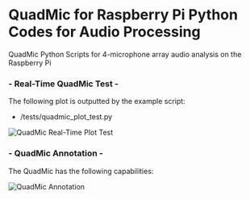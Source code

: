 # QuadMic for Raspberry Pi Python Codes for Audio Processing
QuadMic Python Scripts for 4-microphone array audio analysis on the Raspberry Pi

### - Real-Time QuadMic Test - 

The following plot is outputted by the example script:
 - /tests/quadmic_plot_test.py

![QuadMic Real-Time Plot Test](https://static1.squarespace.com/static/59b037304c0dbfb092fbe894/t/6006452ab66f945334964a5e/1611023668230/quad_tap_test.gif?format=1000w)

### - QuadMic Annotation - 

The QuadMic has the following capabilities:

![QuadMic Annotation](https://static1.squarespace.com/static/59b037304c0dbfb092fbe894/t/6004f5bda7e7ba5564c9b583/1610937795719/quadmic_ac108_annotation.JPG?format=2500w)
